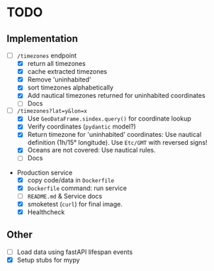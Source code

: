 # TODO

## Implementation

- [ ] `/timezones` endpoint
    - [x] return all timezones
    - [x] cache extracted timezones
    - [x] Remove 'uninhabited'
    - [x] sort timezones alphabetically
    - [x] Add nautical timezones returned for uninhabited coordinates
    - [ ] Docs
- [ ] `/timezones?lat=y&lon=x`
    - [x] Use `GeoDataFrame.sindex.query()` for coordinate lookup
    - [x] Verify coordinates (`pydantic` model?)
    - [x] Return timezone for 'uninhabited' coordinates: Use nautical definition (1h/15° longitude). Use `Etc/GMT` with reversed signs!
    - [x] Oceans are not covered: Use nautical rules.
    - [ ] Docs
- Production service
    - [x] copy code/data in `Dockerfile`
    - [x] `Dockerfile` command: run service
    - [ ] `README.md` & Service docs
    - [x] smoketest (`curl`) for final image.
    - [x] Healthcheck

## Other
- [ ] Load data using fastAPI lifespan events
- [x] Setup stubs for mypy
